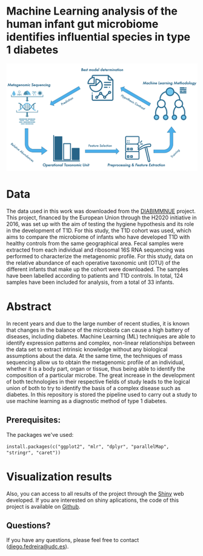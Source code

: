 # Machine Learning analysis of the human infant gut microbiome identifies influential species in type 1 diabetes

![alt text](https://github.com/DiegoFE94/MLMetaGenomics/blob/master/GraphicalAbstract.png)


# Data
The data used in this work was downloaded from the [DIABIMMNUE](https://diabimmune.broadinstitute.org/diabimmune) project. This project, financed by the European Union through the H2020 initiative in 2016, was set up with the aim of testing the hygiene hypothesis and its role in the development of T1D. For this study, the T1D cohort was used, which aims to compare the microbiome of infants who have developed T1D with healthy controls from the same geographical area. Fecal samples were extracted from each individual and ribosomal 16S RNA sequencing was performed to characterize the metagenomic profile. For this study, data on the relative abundance of each operative taxonomic unit (OTU) of the different infants that make up the cohort were downloaded. The samples have been labelled according to patients and T1D controls. In total, 124 samples have been included for analysis, from a total of 33 infants.

# Abstract
In recent years and due to the large number of recent studies, it is known that changes in the balance of the microbiota can cause a high battery of diseases, including diabetes. Machine Learning (ML) techniques are able to identify expression patterns and complex, non-linear relationships between the data set to extract intrinsic knowledge without any biological assumptions about the data. At the same time, the techniques of mass sequencing allow us to obtain the metagenomic profile of an individual, whether it is a body part, organ or tissue, thus being able to identify the composition of a particular microbe. The great increase in the development of both technologies in their respective fields of study leads to the logical union of both to try to identify the basis of a complex disease such as diabetes. In this repository is stored the pipeline used to carry out a study to use machine learning as a diagnostic method of type 1 diabetes.


## Prerequisites:

The packages we've used:

```{r}
install.packages(c("ggplot2", "mlr", "dplyr", "parallelMap", "stringr", "caret"))
```


# Visualization results
Also, you can access to all results of the project through the [Shiny](https://diegofedreira.shinyapps.io/shinyapp/) web developed.
If you are interested on shiny aplications, the code of this project is available on [Github](https://github.com/DiegoFE94/ShinyMLMetagenomics).

## Questions?
If you have any questions, please feel free to contact (diego.fedreira@udc.es).
